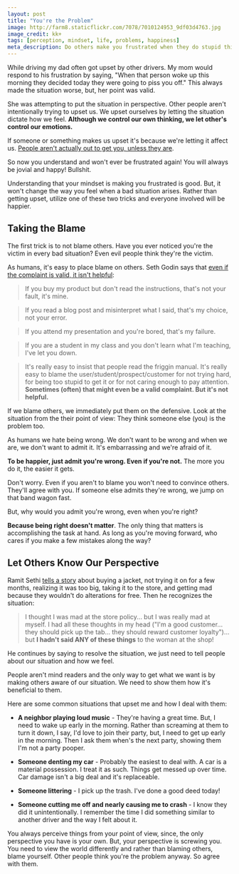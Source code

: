 ```yaml
---
layout: post
title: "You're the Problem"
image: http://farm8.staticflickr.com/7078/7010124953_9df03d4763.jpg
image_credit: kk+
tags: [perception, mindset, life, problems, happiness]
meta_description: Do others make you frustrated when they do stupid things? The problem isn't them. It's you and your mindset.
---
```


While driving my dad often got upset by other drivers. My mom would respond to his frustration by saying, "When that person woke up this morning they decided today they were going to piss you off." This always made the situation worse, but, her point was valid.

She was attempting to put the situation in perspective. Other people aren't intentionally trying to upset us. We upset ourselves by letting the situation dictate how we feel. __Although we control our own thinking, we let other's control our emotions.__ 

If someone or something makes us upset it's because we're letting it affect us. [People aren't actually out to get you, unless they are][3]. 

So now you understand and won't ever be frustrated again! You will always be jovial and happy! Bullshit.

Understanding that your mindset is making you frustrated is good. But, it won't change the way you feel when a bad situation arises. Rather than getting upset, utilize one of these two tricks and everyone involved will be happier.

## Taking the Blame
The first trick is to not blame others. Have you ever noticed you're the victim in every bad situation? Even evil people think they're the victim.

As humans, it's easy to place blame on others. Seth Godin says that [even if the complaint is valid, it isn't helpful][2]:

> If you buy my product but don't read the instructions, that's not your fault, it's mine.

> If you read a blog post and misinterpret what I said, that's my choice, not your error.

> If you attend my presentation and you're bored, that's my failure.

> If you are a student in my class and you don't learn what I'm teaching, I've let you down.

> It's really easy to insist that people read the friggin manual. It's really easy to blame the user/student/prospect/customer for not trying hard, for being too stupid to get it or for not caring enough to pay attention. __Sometimes (often) that might even be a valid complaint. But it's not helpful.__

If we blame others, we immediately put them on the defensive. Look at the situation from the their point of view: They think someone else (you) is the problem too.

As humans we hate being wrong. We don't want to be wrong and when we are, we don't want to admit it. It's embarrassing and we're afraid of it.

__To be happier, just admit you're wrong. Even if you're not.__ The more you do it, the easier it gets.

Don't worry. Even if you aren't to blame you won't need to convince others. They'll agree with you. If someone else admits they're wrong, we jump on that band wagon fast.

But, why would you admit you're wrong, even when you're right?

__Because being right doesn't matter__. The only thing that matters is accomplishing the task at hand. As long as you're moving forward, who cares if you make a few mistakes along the way?

## Let Others Know Our Perspective

Ramit Sethi [tells a story][1] about buying a jacket, not trying it on for a few months, realizing it was too big, taking it to the store, and getting mad because they wouldn't do alterations for free. Then he recognizes the situation:

> I thought I was mad at the store policy... but I was really mad at myself. I had all these thoughts in my head ("I'm a good customer... they should pick up the tab... they should reward customer loyalty")... but __I hadn't said ANY of these things__ to the woman at the shop!

He continues by saying to resolve the situation, we just need to tell people about our situation and how we feel. 

People aren't mind readers and the only way to get what we want is by making others aware of our situation. We need to show them how it's beneficial to them.

Here are some common situations that upset me and how I deal with them:

* __A neighbor playing loud music__ - They're having a great time. But, I need to wake up early in the morning. Rather than screaming at them to turn it down, I say, I'd love to join their party, but, I need to get up early in the morning. Then I ask them when's the next party, showing them I'm not a party pooper.

* __Someone denting my car__ - Probably the easiest to deal with. A car is a material possession. I treat it as such. Things get messed up over time. Car damage isn't a big deal and it's replaceable.

* __Someone littering__ - I pick up the trash. I've done a good deed today!

* __Someone cutting me off and nearly causing me to crash__ - I know they did it unintentionally. I remember the time I did something similar to another driver and the way I felt about it.

You always perceive things from your point of view, since, the only perspective you have is your own. But, your perspective is screwing you. You need to view the world differently and rather than blaming others, blame yourself. Other people think you're the problem anyway. So agree with them.

[1]: http://www.iwillteachyoutoberich.com/blog/2013-the-year-of-taking-control
[2]: http://sethgodin.typepad.com/seths_blog/2008/02/the-posture-of.html
[3]: http://www.goodreads.com/quotes/98153-just-because-you-re-paranoid-doesn-t-mean-they-aren-t-after-you





